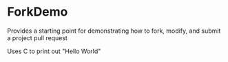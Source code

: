 # ForkDemo
Provides a starting point for demonstrating how to fork, modify, and submit a project pull request

Uses C to print out "Hello World"

